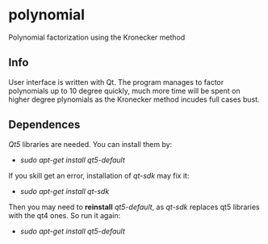 # polynomial
Polynomial factorization using the Kronecker method

## Info
User interface is written with Qt. The program manages to factor polynomials up to 10 degree quickly, much more time will be spent on higher degree plynomials as the Kronecker method incudes full cases bust. 
## Dependences
*Qt5*  libraries are needed. You can install them by:
 *    *sudo apt-get install qt5-default*

If you skill get an error, installation of *qt-sdk* may fix it:
 *    *sudo apt-get install qt-sdk*
 
Then you may need to **reinstall** *qt5-default*, as *qt-sdk* replaces qt5 libraries with the qt4 ones. So run it again: 
 *    *sudo apt-get install qt5-default*
